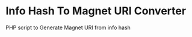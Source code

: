 Info Hash To Magnet URI Converter
================================

PHP script to Generate Magnet URI from info hash
